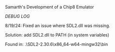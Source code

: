 Samarth's Development of a Chip8 Emulator

*DEBUG LOG*

8/19/24: Fixed an issue where SDL2.dll was missing. 

  Solution: add SDL2.dll to PATH (in system variables)
  
  Found in: .\SDL2-2.30.6\x86_64-w64-mingw32\bin
  
